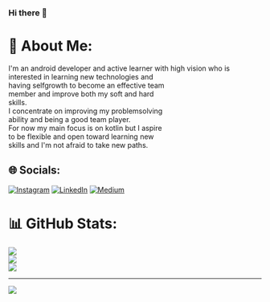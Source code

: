 ### Hi there 👋

<!--
**bardiau3fi/bardiau3fi** is a ✨ _special_ ✨ repository because its `README.md` (this file) appears on your GitHub profile.

Here are some ideas to get you started:

- 🔭 I’m currently working on ...
- 🌱 I’m currently learning ...
- 👯 I’m looking to collaborate on ...
- 🤔 I’m looking for help with ...
- 💬 Ask me about ...
- 📫 How to reach me: ...
- 😄 Pronouns: ...
- ⚡ Fun fact: ...
-->
# 💫 About Me:
I'm an android developer and active learner with high vision who is<br>interested in learning new technologies and<br>having selfgrowth to become an effective team<br>member and improve both my soft and hard<br>skills.<br>I concentrate on improving my problemsolving<br>ability and being a good team player.<br>For now my main focus is on kotlin but I aspire<br>to be flexible and open toward learning new<br>skills and I'm not afraid to take new paths.


## 🌐 Socials:
[![Instagram](https://img.shields.io/badge/Instagram-%23E4405F.svg?logo=Instagram&logoColor=white)](https://instagram.com/bardiau3fi) [![LinkedIn](https://img.shields.io/badge/LinkedIn-%230077B5.svg?logo=linkedin&logoColor=white)](https://linkedin.com/in/bardia-yousefi-4653171b5?lipi=urn%3Ali%3Apage%3Ad_flagship3_profile_view_base_contact_details%3Bmwq0gSq3T1qwJiTtOKyObQ%3D%3D) [![Medium](https://img.shields.io/badge/Medium-12100E?logo=medium&logoColor=white)](https://medium.com/@bardiayousefi) 
# 📊 GitHub Stats:
![](https://github-readme-stats.vercel.app/api?username=bardiau3fi&theme=dark&hide_border=false&include_all_commits=false&count_private=false)<br/>
![](https://github-readme-streak-stats.herokuapp.com/?user=bardiau3fi&theme=dark&hide_border=false)<br/>
![](https://github-readme-stats.vercel.app/api/top-langs/?username=bardiau3fi&theme=dark&hide_border=false&include_all_commits=false&count_private=false&layout=compact)

---
[![](https://visitcount.itsvg.in/api?id=bardiau3fi&icon=0&color=0)](https://visitcount.itsvg.in)

<!-- Proudly created with GPRM ( https://gprm.itsvg.in ) -->
